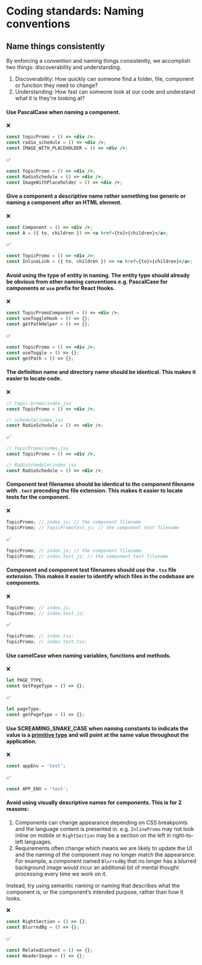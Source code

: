 # Coding standards: Naming conventions

## Name things consistently

By enforcing a convention and naming things consistently, we accomplish two things: discoverability and understanding.

1. Discoverability: How quickly can someone find a folder, file, component or function they need to change?
2. Understanding: How fast can someone look at our code and understand what it is they're looking at?

#### Use PascalCase when naming a component.

❌

```jsx
const topicPromo = () => <div />;
const radio_schedule = () => <div />;
const IMAGE_WITH_PLACEHOLDER = () => <div />;
```

✅

```jsx
const TopicPromo = () => <div />;
const RadioSchedule = () => <div />;
const ImageWithPlaceholder = () => <div />;
```

#### Give a component a descriptive name rather something too generic or naming a component after an HTML element.

❌

```jsx
const Component = () => <div />;
const A = ({ to, children }) => <a href={to}>{children}</a>;
```

✅

```jsx
const TopicPromo = () => <div />;
const InlineLink = ({ to, children }) => <a href={to}>{children}</a>;
```

#### Avoid using the type of entity in naming. The entity type should already be obvious from other naming conventions e.g. PascalCase for components or `use` prefix for React Hooks.

❌

```jsx
const TopicPromoComponent = () => <div />;
const useToggleHook = () => {};
const getPathHelper = () => {};
```

✅

```jsx
const TopicPromo = () => <div />;
const useToggle = () => {};
const getPath = () => {};
```

#### The definition name and directory name should be identical. This makes it easier to locate code.

❌

```jsx
// topic-promo/index.jsx
const TopicPromo = () => <div />;

// schedule/index.jsx
const RadioSchedule = () => <div />;
```

✅

```jsx
// TopicPromo/index.jsx
const TopicPromo = () => <div />;

// RadioSchedule/index.jsx
const RadioSchedule = () => <div />;
```

#### Component test filenames should be identical to the component filename with `.test` preceding the file extension. This makes it easier to locate tests for the component.

❌

```jsx
TopicPromo; // index.js; // the component filename
TopicPromo; // TopicPromoTest.js; // the component test filename
```

✅

```jsx
TopicPromo; // index.js; // the component filename
TopicPromo; // index.test.js; // the component test filename
```

#### Component and component test filenames should use the `.tsx` file extension. This makes it easier to identify which files in the codebase are components.

❌

```jsx
TopicPromo; // index.js;
TopicPromo; // index.test.js;
```

✅

```jsx
TopicPromo; // index.tsx;
TopicPromo; // index.test.tsx;
```

#### Use camelCase when naming variables, functions and methods.

❌

```jsx
let PAGE_TYPE;
const GetPageType = () => {};
```

✅

```jsx
let pageType;
const getPageType = () => {};
```

#### Use SCREAMING_SNAKE_CASE when naming constants to indicate the value is a [primitive type](https://developer.mozilla.org/en-US/docs/Glossary/Primitive) and will point at the same value throughout the application.

❌

```jsx
const appEnv = 'test';
```

✅

```jsx
const APP_ENV = 'test';
```

#### Avoid using visually descriptive names for components. This is for 2 reasons:

1.  Components can change appearance depending on CSS breakpoints and the language content is presented in. e.g. `InlinePromo` may not look inline on mobile or `RightSection` may be a section on the left in right-to-left languages.
2.  Requirements often change which means we are likely to update the UI and the naming of the component may no longer match the appearance. For example, a component named `BlurredBg` that no longer has a blurred background image would incur an additional bit of mental thought processing every time we work on it.

Instead, try using semantic naming or naming that describes what the component is, or the component’s intended purpose, rather than how it looks.

❌

```jsx
const RightSection = () => {};
const BlurredBg = () => {};
```

✅

```jsx
const RelatedContent = () => {};
const HeaderImage = () => {};
```
